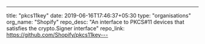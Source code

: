 ---
title: "pkcs11key"
date: 2019-06-16T17:46:37+05:30
type: "organisations"
org_name: "Shopify"
repo_desc: "An interface to PKCS#11 devices that satisfies the crypto.Signer interface"
repo_link: https://github.com/Shopify/pkcs11key---